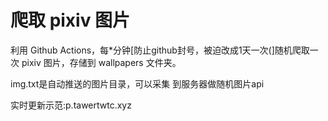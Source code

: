 # 爬取 pixiv 图片
利用 Github Actions，每*分钟[防止github封号，被迫改成1天一次(]随机爬取一次 pixiv 图片，存储到 wallpapers 文件夹。

img.txt是自动推送的图片目录，可以采集
到服务器做随机图片api

实时更新示范:p.tawertwtc.xyz
